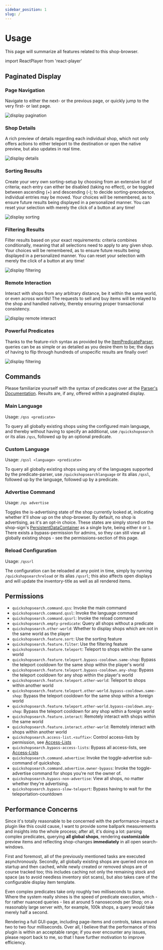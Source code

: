 ```yaml
---
sidebar_position: 1
slug: /
---
```


# Usage

This page will summarize all features related to this shop-browser.

import ReactPlayer from 'react-player'

## Paginated Display

### Page Navigation

Navigate to either the next- or the previous page, or quickly jump to the very first- or last page.

![display pagination](/img/display_pagination.gif)

### Shop Details

A rich preview of details regarding each individual shop, which not only offers actions to either teleport to the destination or open the native preview, but also updates in real time.

![display details](/img/display_details.gif)

### Sorting Results

Create your very own sorting-setup by choosing from an extensive list of criteria; each entry can either be disabled (taking no effect), or be toggled between ascending (+) and descending (-); to decide sorting-precedence, individual entries may be moved. Your choices will be remembered, as to ensure future results being displayed in a personalized manner. You can reset your selection with merely the click of a button at any time!

![display sorting](/img/display_sorting.gif)

### Filtering Results

Filter results based on your exact requirements: criteria combines conditionally, meaning that all selections need to apply to any given shop. Your choices will be remembered, as to ensure future results being displayed in a personalized manner. You can reset your selection with merely the click of a button at any time!

![display filtering](/img/display_filtering.gif)

### Remote Interaction

Interact with shops from any arbitrary distance, be it within the same world, or even across worlds! The requests to sell and buy items will be relayed to the shop and handled natively, thereby ensuring proper transactional consistency.

![display remote interact](/img/display_remote_interact.gif)

### Powerful Predicates

Thanks to the feature-rich syntax as provided by the [ItemPredicateParser](https://blvckbytes.github.io/docs-item-predicate-parser), queries can be as simple or as detailed as you desire them to be; the days of having to flip through hundreds of unspecific results are finally over!

![display filtering](/img/command_predicate.gif)

## Commands

Please familiarize yourself with the syntax of predicates over at the [Parser's Documentation](https://blvckbytes.github.io/docs-item-predicate-parser). Results are, if any, offered within a paginated display.

### Main Language

Usage: `/qss <predicate>`

To query all globally existing shops using the configured main language, and thereby without having to specify an additional, use `/quickshopsearch` or its alias `/qss`, followed up by an optional predicate.

### Custom Language

Usage: `/qssl <language> <predicate>`

To query all globally existing shops using any of the languages supported by the predicate-parser, use `/quickshopsearchlanguage` or its alias `/qssl`, followed up by the language, followed up by a predicate.

### Advertise Command

Usage: `/qs advertise`

Toggles the is-advertising state of the shop currently looked at, indicating whether it'll show up on the shop-browser. By default, no shop is advertising, as it's an opt-in choice. These states are simply stored on the shop-sign's [PersistentDataContainer](https://hub.spigotmc.org/javadocs/spigot/org/bukkit/persistence/PersistentDataContainer.html) as a single byte, being either `0` or `1`. There exists a bypass-permission for admins, so they can still view all globally existing shops - see the permissions-section of this page.

### Reload Configuration

Usage: `/qssrl`

The configuration can be reloaded at any point in time, simply by running `/quickshopsearchreload` or its alias `/qssrl`; this also affects open displays and will update the inventory-title as well as all rendered items.

## Permissions

- `quickshopsearch.command.qss`: Invoke the main command
- `quickshopsearch.command.qssl`: Invoke the language command
- `quickshopsearch.command.qssrl`: Invoke the reload command
- `quickshopsearch.empty-predicate`: Query all shops without a predicate
- `quickshopsearch.other-world`: Whether to display shops which are not in the same world as the player
- `quickshopsearch.feature.sort`: Use the sorting feature
- `quickshopsearch.feature.filter`: Use the filtering feature
- `quickshopsearch.feature.teleport`: Teleport to shops within the same world
- `quickshopsearch.feature.teleport.bypass-cooldown.same-shop`: Bypass the teleport cooldown for the same shop within the player's world
- `quickshopsearch.feature.teleport.bypass-cooldown.any-shop`: Bypass the teleport cooldown for any shop within the player's world
- `quickshopsearch.feature.teleport.other-world`: Teleport to shops within another world
- `quickshopsearch.feature.teleport.other-world.bypass-cooldown.same-shop`: Bypass the teleport cooldown for the same shop within a foreign world
- `quickshopsearch.feature.teleport.other-world.bypass-cooldown.any-shop`: Bypass the teleport cooldown for any shop within a foreign world
- `quickshopsearch.feature.interact`: Remotely interact with shops within the same world
- `quickshopsearch.feature.interact.other-world`: Remotely interact with shops within another world
- `quickshopsearch.access-list.<suffix>`: Control access-lists by permission, see [Access-Lists](./configuration.md#access-lists)
- `quickshopsearch.bypass-access-lists`: Bypass all access-lists, see [Access-Lists](./configuration.md#access-lists)
- `quickshopsearch.command.advertise`: Invoke the toggle-advertise sub-command of quickshop.
- `quickshopsearch.command.advertise.owner-bypass`: Invoke the toggle-advertise command for shops you're not the owner of.
- `quickshopsearch.bypass-non-advertise`: View all shops, no matter whether they're advertising.
- `quickshopsearch.bypass-slow-teleport`: Bypass having to wait for the teleportation-countdown

## Performance Concerns

Since it's totally reasonable to be concerned with the performance-impact a plugin like this could cause, I want to provide some ballpark measurements and insights into the whole process; after all, it's doing a lot: parsing complex predicates, querying **all global shops**, rendering **customizable** preview items and reflecting shop-changes **immediately** in all open search-windows.

First and foremost, all of the previously mentioned tasks are executed asynchronously. Secondly, all globally existing shops are queried once on startup and then cached, while newly created or removed shops are of course tracked too; this includes caching not only the remaining stock and space (as to avoid needless inventory slot scans), but also takes care of the configurable display item template.

Even complex predicates take only roughly two milliseconds to parse. Where the system really shines is the speed of predicate execution, which - for rather nuanced queries - lies at around 5 nanoseconds per Shop; on a reasonably large server with, for example, 100k shops, a query would take merely half a second.

Rendering a full GUI-page, including page-items and controls, takes around two to two four milliseconds. Over all, I believe that the performance of this plugin is within an acceptable range; if you ever encounter any issues, please report back to me, so that I have further motivation to improve efficiency.